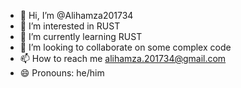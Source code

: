 - 👋 Hi, I’m @Alihamza201734
- 👀 I’m interested in RUST
- 🌱 I’m currently learning RUST
- 💞️ I’m looking to collaborate on some complex code
- 📫 How to reach me alihamza.201734@gmail.com
- 😄 Pronouns: he/him

<!---
Alihamza201734/Alihamza201734 is a ✨ special ✨ repository because its `README.md` (this file) appears on your GitHub profile.
You can click the Preview link to take a look at your changes.
--->
